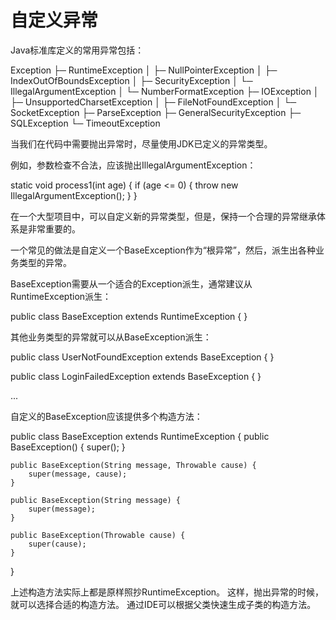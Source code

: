 # 自定义异常

Java标准库定义的常用异常包括：

Exception
├─ RuntimeException
│  ├─ NullPointerException
│  ├─ IndexOutOfBoundsException
│  ├─ SecurityException
│  └─ IllegalArgumentException
│     └─ NumberFormatException
├─ IOException
│  ├─ UnsupportedCharsetException
│  ├─ FileNotFoundException
│  └─ SocketException
├─ ParseException
├─ GeneralSecurityException
├─ SQLException
└─ TimeoutException

当我们在代码中需要抛出异常时，尽量使用JDK已定义的异常类型。

例如，参数检查不合法，应该抛出IllegalArgumentException：

static void process1(int age) {
    if (age <= 0) {
        throw new IllegalArgumentException();
    }
}

在一个大型项目中，可以自定义新的异常类型，但是，保持一个合理的异常继承体系是非常重要的。

一个常见的做法是自定义一个BaseException作为“根异常”，然后，派生出各种业务类型的异常。

BaseException需要从一个适合的Exception派生，通常建议从RuntimeException派生：

public class BaseException extends RuntimeException {
}

其他业务类型的异常就可以从BaseException派生：

public class UserNotFoundException extends BaseException {
}

public class LoginFailedException extends BaseException {
}

...

自定义的BaseException应该提供多个构造方法：

public class BaseException extends RuntimeException {
    public BaseException() {
        super();
    }

    public BaseException(String message, Throwable cause) {
        super(message, cause);
    }

    public BaseException(String message) {
        super(message);
    }

    public BaseException(Throwable cause) {
        super(cause);
    }
}

上述构造方法实际上都是原样照抄RuntimeException。
这样，抛出异常的时候，就可以选择合适的构造方法。
通过IDE可以根据父类快速生成子类的构造方法。





























































































































